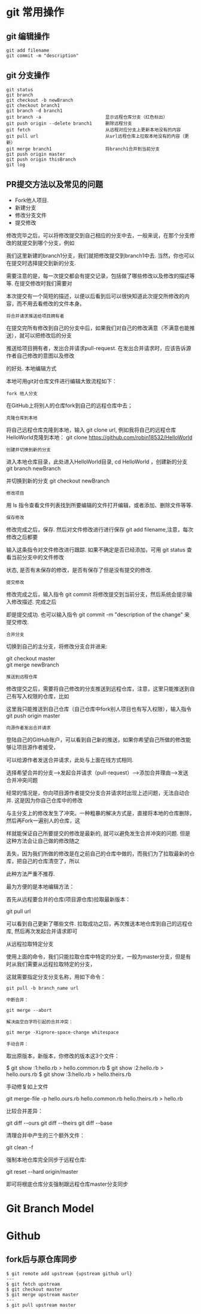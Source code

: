 # git 常用操作
## git 编辑操作
``` git
git add filename
git commit -m "description" 
```
## git 分支操作
``` git
git status                           
git branch                          
git checkout -b newBranch          
git checkout branch1               
git branch -d branch1            
git branch -a                        显示远程仓库分支（红色标出）
git push origin --delete branch1     删除远程分支
git fetch                            从远程对应分支上更新本地没有的内容
git pull url                         从url远程仓库上拉取本地没有的内容（更新）
git merge branch1                    将branch1合并到当前分支
git push origin master               
git push origin thisBranch           
git log                             
```
## PR提交方法以及常见的问题
* Fork他人项目.
* 新建分支
* 修改分支文件
* 提交修改

修改完毕之后，可以将修改提交到自己相应的分支中去，一般来说，在那个分支修改的就提交到哪个分支，例如

我们这里新建的branch1分支，我们就把修改提交到branch1中去. 当然，你也可以在提交时选择提交到新的分支.

需要注意的是，每一次提交都会有提交记录，包括做了哪些修改以及修改的描述等等. 在提交修改时我们需要对

本次提交有一个简短的描述，以便以后看到后可以很快知道此次提交所修改的内容，而不用去看修改的文件本身。

    将合并请求推送给项目拥有者

在提交完所有修改到自己的分支中后，如果我们对自己的修改满意（不满意也能推送），就可以把修改后的分支

推送给项目拥有者，发出合并请求pull-request. 在发出合并请求时，应该告诉源作者自己修改的意图以及修改

的好处.
本地编辑方式

本地可用git对仓库文件进行编辑大致流程如下：

    fork 他人分支

在GitHub上将别人的仓库fork到自己的远程仓库中去；

    克隆仓库到本地

将自己远程仓库克隆到本地，输入 git clone url, 例如我将自己的远程仓库HelloWorld克隆到本地：
git clone https://github.com/robin18532/HelloWorld

    创建并切换到新的分支

进入本地仓库目录，此处进入HelloWorld目录, cd HelloWorld ，创建新的分支 git branch newBranch

并切换到新的分支 git checkout newBranch

    修改项目

用 ls 指令查看文件列表找到所要编辑的文件打开编辑，或者添加、删除文件等等.

    保存修改

修改完成之后，保存. 然后对文件修改进行进行保存 git add filename,注意，每次修改之后都要

输入这条指令对文件修改进行跟踪. 如果不确定是否已经添加，可用 git status 查看当前分支中的文件修改

状态, 是否有未保存的修改，是否有保存了但是没有提交的修改.

    提交修改

修改完成之后，输入指令 git commit 将修改提交到当前分支，然后系统会提示输入修改描述. 完成之后

即是提交成功. 也可以输入指令 git commit -m "description of the change" 来提交修改.

    合并分支

切换到自己的主分支，将修改分支合并进来:

git checkout master  
git merge newBranch

    推送到远程仓库

修改提交之后，需要将自己修改的分支推送到远程仓库，注意，这里只能推送到自己有写入权限的仓库，比如

这里我只能推送到自己仓库（自己仓库中fork别人项目也有写入权限），输入指令 git push origin master

    向源作者发出合并请求

登陆自己的GitHub账户，可以看到自己新的推送，如果你希望自己所做的修改能够让项目源作者接受，

可以给源作者发送合并请求，此处与上面在线方式相同.

选择希望合并的分支——>发起合并请求（pull-request）——>添加合并理由——>发送
合并冲突问题

经常的情况是，你向项目源作者提交分支合并请求时出现上述问题，无法自动合并. 这是因为你自己仓库中的修改

与主分支上的修改发生了冲突。一种粗暴的解决方式是，直接将本地的仓库删除，然后再Fork一遍别人的仓库，这

样就能保证自己所要提交的修改是最新的, 就可以避免发生合并冲突的问题. 但是这种方法会让自己做的修改随之

丢失，因为我们所做的修改是在之前自己的仓库中做的，而我们为了拉取最新的仓库，把自己的仓库清空了，所以

此种方法严重不推荐.

最为方便的是本地编辑方法：

首先从远程要合并的仓库(项目源仓库)拉取最新版本：

  git pull url

可以看到自己更新了哪些文件. 拉取成功之后，再次推送本地仓库到自己的远程仓库, 然后再次发起合并请求即可

从远程拉取特定分支

使用上面的命令，我们只能拉取仓库中特定的分支，一般为master分支，但是有时从我们需要从远程拉取特定的分支，

这就需要指定分支分支名称，用如下命令：

	git pull -b branch_name url

    中断合并：

    git merge --abort

    解决由空白字符引起的合并冲突：

    git merge -Xignore-space-change whitespace

    手动合并：

取出原版本，新版本，你修改的版本这3个文件：

  $ git show :1:hello.rb > hello.common.rb
  $ git show :2:hello.rb > hello.ours.rb
  $ git show :3:hello.rb > hello.theirs.rb

手动修复如上文件

  git merge-file -p hello.ours.rb hello.common.rb hello.theirs.rb > hello.rb

比较合并差异：

  git diff --ours
  git diff --theirs
  git diff --base

清理合并中产生的三个额外文件：

  git clean -f

强制本地仓库完全同步于远程仓库:

git reset --hard origin/master

即可将根底仓库分支强制跟远程仓库master分支同步


# Git Branch Model
# Github
## fork后与原仓库同步
```git
$ git remote add upstream {upstream github url}
---
$ git fetch upstream
$ git checkout master
$ git merge upstream master
---
$ git pull upstream master
```